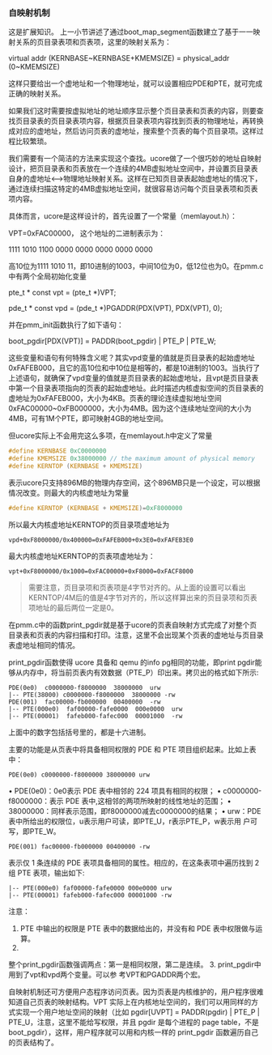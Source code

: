 ### 自映射机制

这是扩展知识。
上一小节讲述了通过boot\_map\_segment函数建立了基于一一映射关系的页目录表项和页表项，这里的映射关系为：

virtual addr (KERNBASE\~KERNBASE+KMEMSIZE) = physical\_addr
(0\~KMEMSIZE)

这样只要给出一个虚地址和一个物理地址，就可以设置相应PDE和PTE，就可完成正确的映射关系。

如果我们这时需要按虚拟地址的地址顺序显示整个页目录表和页表的内容，则要查找页目录表的页目录表项内容，根据页目录表项内容找到页表的物理地址，再转换成对应的虚地址，然后访问页表的虚地址，搜索整个页表的每个页目录项。这样过程比较繁琐。

我们需要有一个简洁的方法来实现这个查找。ucore做了一个很巧妙的地址自映射设计，把页目录表和页表放在一个连续的4MB虚拟地址空间中，并设置页目录表自身的虚地址<--\>物理地址映射关系。这样在已知页目录表起始虚地址的情况下，通过连续扫描这特定的4MB虚拟地址空间，就很容易访问每个页目录表项和页表项内容。

具体而言，ucore是这样设计的，首先设置了一个常量（memlayout.h）：

VPT=0xFAC00000， 这个地址的二进制表示为：

1111 1010 1100 0000 0000 0000 0000 0000

高10位为1111 1010
11，即10进制的1003，中间10位为0，低12位也为0。在pmm.c中有两个全局初始化变量

pte\_t \* const vpt = (pte\_t \*)VPT;

pde\_t \* const vpd = (pde\_t \*)PGADDR(PDX(VPT), PDX(VPT), 0);

并在pmm\_init函数执行了如下语句：

boot\_pgdir[PDX(VPT)] = PADDR(boot\_pgdir) | PTE\_P | PTE\_W;

这些变量和语句有何特殊含义呢？其实vpd变量的值就是页目录表的起始虚地址0xFAFEB000，且它的高10位和中10位是相等的，都是10进制的1003。当执行了上述语句，就确保了vpd变量的值就是页目录表的起始虚地址，且vpt是页目录表中第一个目录表项指向的页表的起始虚地址。此时描述内核虚拟空间的页目录表的虚地址为0xFAFEB000，大小为4KB。页表的理论连续虚拟地址空间0xFAC00000\~0xFB000000，大小为4MB。因为这个连续地址空间的大小为4MB，可有1M个PTE，即可映射4GB的地址空间。

但ucore实际上不会用完这么多项，在memlayout.h中定义了常量
```c
#define KERNBASE 0xC0000000
#define KMEMSIZE 0x38000000 // the maximum amount of physical memory
#define KERNTOP (KERNBASE + KMEMSIZE)
```

表示ucore只支持896MB的物理内存空间，这个896MB只是一个设定，可以根据情况改变。则最大的内核虚地址为常量
```c
#define KERNTOP (KERNBASE + KMEMSIZE)=0xF8000000
```

所以最大内核虚地址KERNTOP的页目录项虚地址为
```
vpd+0xF8000000/0x400000=0xFAFEB000+0x3E0=0xFAFEB3E0
```

最大内核虚地址KERNTOP的页表项虚地址为：
```
vpt+0xF8000000/0x1000=0xFAC00000+0xF8000=0xFACF8000
```

> 需要注意，页目录项和页表项是4字节对齐的。从上面的设置可以看出KERNTOP/4M后的值是4字节对齐的，所以这样算出来的页目录项和页表项地址的最后两位一定是0。

在pmm.c中的函数print\_pgdir就是基于ucore的页表自映射方式完成了对整个页目录表和页表的内容扫描和打印。注意，这里不会出现某个页表的虚地址与页目录表虚地址相同的情况。

print\_pgdir函数使得 ucore 具备和 qemu 的info pg相同的功能，即print pgdir能
够从内存中，将当前页表内有效数据（PTE\_P）印出来。拷贝出的格式如下所示:
```
PDE(0e0)  c0000000-f8000000  38000000  urw
|-- PTE(38000) c0000000-f8000000  38000000 -rw
PDE(001)  fac00000-fb000000  00400000  -rw
|-- PTE(000e0)  faf00000-fafe0000  000e0000  urw
|-- PTE(00001)  fafeb000-fafec000  00001000  -rw
```
上面中的数字包括括号里的，都是十六进制。

主要的功能是从页表中将具备相同权限的 PDE 和 PTE
项目组织起来。比如上表中：
```
PDE(0e0) c0000000-f8000000 38000000 urw
```
• PDE(0e0)：0e0表示 PDE 表中相邻的 224 项具有相同的权限；
• c0000000-f8000000：表示 PDE 表中,这相邻的两项所映射的线性地址的范围；
• 38000000：同样表示范围，即f8000000减去c0000000的结果；
• urw：PDE 表中所给出的权限位，u表示用户可读，即PTE\_U，r表示PTE\_P，w表示用
户可写，即PTE\_W。
```
PDE(001) fac00000-fb000000 00400000 -rw
```
表示仅 1 条连续的 PDE 表项具备相同的属性。相应的，在这条表项中遍历找到 2
组 PTE 表项，输出如下:
```
|-- PTE(000e0) faf00000-fafe0000 000e0000 urw
|-- PTE(00001) fafeb000-fafec000 00001000 -rw
```
注意：
1. PTE 中输出的权限是 PTE 表中的数据给出的，并没有和 PDE
表中权限做与运算。
2.
整个print\_pgdir函数强调两点：第一是相同权限，第二是连续。
3.
print\_pgdir中用到了vpt和vpd两个变量。可以参
考VPT和PGADDR两个宏。

自映射机制还可方便用户态程序访问页表。因为页表是内核维护的，用户程序很难知道自己页表的映射结构。VPT
实际上在内核地址空间的，我们可以用同样的方式实现一个用户地址空间的映射（比如
pgdir[UVPT] = PADDR(pgdir) | PTE\_P | PTE\_U，注意，这里不能给写权限，并且
pgdir 是每个进程的 page table，不是
boot\_pgdir），这样，用户程序就可以用和内核一样的 print\_pgdir
函数遍历自己的页表结构了。
